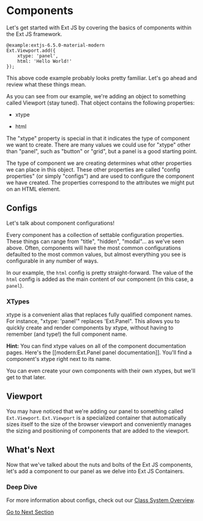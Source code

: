 # Components

Let's get started with Ext JS by covering the basics of components within the Ext JS framework.

    @example:extjs-6.5.0-material-modern
    Ext.Viewport.add({
        xtype: 'panel',
        html: 'Hello World!'
    });

This above code example probably looks pretty familiar. Let's go ahead and review what these things mean.

As you can see from our example, we're adding an object to something called Viewport (stay tuned). That object contains 
the following properties:

* xtype

* html

The "xtype" property is special in that it indicates the type of component we want to create. There are many values we 
could use for "xtype" other than "panel", such as "button" or "grid", but a panel is a good starting point. 

The type of component we are creating determines what other properties we can place in this object. These other 
properties are called "config properties" (or simply "configs") and are used to configure the component we have 
created. The properties correspond to the attributes we might put on an HTML element.

## Configs

Let's talk about component configurations!  

Every component has a collection of settable configuration properties.  These things can range from "title", "hidden", 
"modal"... as we've seen above.  Often, components will have the most common configurations defaulted to the most 
common values, but almost everything you see is configurable in any number of ways.

In our example, the `html` config is pretty straight-forward.  The value of the `html` config is added as the main 
content of our component (in this case, a `panel`).

### XTypes

xtype is a convenient alias that replaces fully qualified component names. For instance, "xtype: 'panel'" replaces 
'Ext.Panel".  This allows you to quickly create and render components by xtype, without having to remember (and type!) 
the full component name.

**Hint:** You can find xtype values on all of the component documentation pages.  Here's the 
[[modern:Ext.Panel panel documentation]].  You'll find a component's xtype right next to its name.

You can even create your own components with their own xtypes, but we'll get to that later.

## Viewport

You may have noticed that we're adding our panel to something called `Ext.Viewport`. `Ext.Viewport` is a specialized 
container that automatically sizes itself to the size of the browser viewport and conveniently manages the sizing and 
positioning of components that are added to the viewport.

## What's Next

Now that we've talked about the nuts and bolts of the Ext JS components, let's add a component to our panel as we 
delve into Ext JS Containers.

### Deep Dive

For more information about configs, check out our [Class System Overview](../core_concepts/classes.html).

[Go to Next Section](./containers.html)
